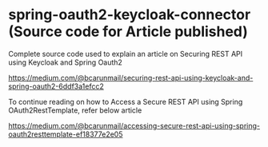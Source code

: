 # spring-oauth2-keycloak-connector (Source code for Article published)

Complete source code used to explain an article on Securing REST API using Keycloak and Spring Oauth2   

https://medium.com/@bcarunmail/securing-rest-api-using-keycloak-and-spring-oauth2-6ddf3a1efcc2

 
To continue reading on how to Access a Secure REST API using Spring OAuth2RestTemplate, refer below article

https://medium.com/@bcarunmail/accessing-secure-rest-api-using-spring-oauth2resttemplate-ef18377e2e05